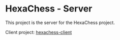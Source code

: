 # HexaChess - Server

This project is the server for the HexaChess project.

Client project: [hexachess-client](https://github.com/sebastian-schuler/hexachess-client)

